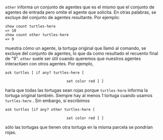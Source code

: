 ﻿`other` informa un conjunto de agentes que es el mismo que el conjunto de agentes de entrada pero omite el agente que solicita. En otras palabras, se excluye del conjunto de agentes resultante. Por ejemplo:



```
show count turtles-here
=> 10
show count other turtles-here
=> 9  
```


muestra cómo un agente, la tortuga original que llamó al comando, se excluye del conjunto de agentes, lo que da como resultado el recuento final de "9". `other` suele ser útil cuando queremos que nuestros agentes interactúen con otros agentes. Por ejemplo,

```ask turtles [ if any? turtles-here [ ```

```                             set color red ] ] ```

 haría que todas las tortugas sean rojas porque `turtles-here` informa la tortuga original también. Siempre hay al menos 1 tortuga cuando usamos `turtles-here` . Sin embargo, si escribimos

```ask turtles [if any? other turtles-here [ ```

```                             set color red ] ] ```

 sólo las tortugas que tienen otra tortuga en la misma parcela se pondrían rojas.